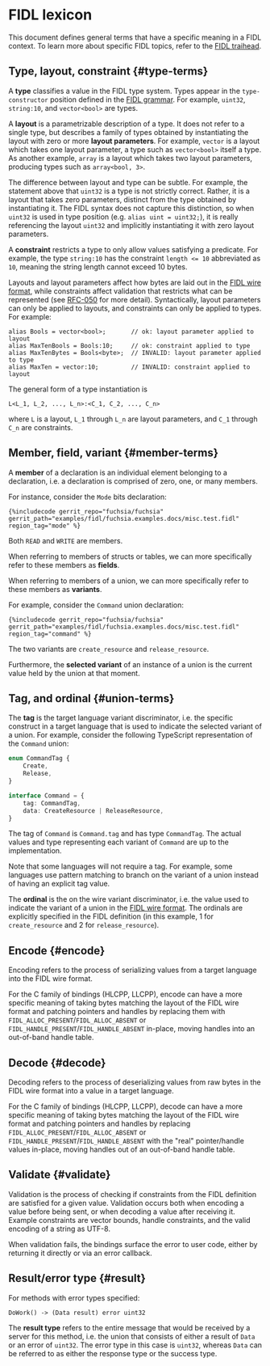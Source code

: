 # FIDL lexicon

This document defines general terms that have a specific meaning in a FIDL
context. To learn more about specific FIDL topics, refer to the [FIDL
traihead][trailhead].

## Type, layout, constraint {#type-terms}

A **type** classifies a value in the FIDL type system. Types appear in the
`type-constructor` position defined in the [FIDL grammar][grammar]. For example,
`uint32`, `string:10`, and `vector<bool>` are types.

A **layout** is a parametrizable description of a type. It does not refer to a
single type, but describes a family of types obtained by instantiating the
layout with zero or more **layout parameters**. For example, `vector` is a
layout which takes one layout parameter, a type such as `vector<bool>` itself a
type. As another example, `array` is a layout which takes two layout parameters,
producing types such as `array<bool, 3>`.

The difference between layout and type can be subtle. For example, the statement
above that `uint32` is a type is not strictly correct. Rather, it is a layout
that takes zero parameters, distinct from the type obtained by instantiating it.
The FIDL syntax does not capture this distinction, so when `uint32` is used in
type position (e.g. `alias uint = uint32;`), it is really referencing the layout
`uint32` and implicitly instantiating it with zero layout parameters.

A **constraint** restricts a type to only allow values satisfying a predicate.
For example, the type `string:10` has the constraint `length <= 10` abbreviated
as `10`, meaning the string length cannot exceed 10 bytes.

Layouts and layout parameters affect how bytes are laid out in the [FIDL wire
format][wire-format], while constraints affect validation that restricts what
can be represented (see [RFC-050][rfc-050-layouts-constraints] for more detail).
Syntactically, layout parameters can only be applied to layouts, and constraints
can only be applied to types. For example:

```fidl
alias Bools = vector<bool>;       // ok: layout parameter applied to layout
alias MaxTenBools = Bools:10;     // ok: constraint applied to type
alias MaxTenBytes = Bools<byte>;  // INVALID: layout parameter applied to type
alias MaxTen = vector:10;         // INVALID: constraint applied to layout
```

The general form of a type instantiation is

    L<L_1, L_2, ..., L_n>:<C_1, C_2, ..., C_n>

where `L` is a layout, `L_1` through `L_n` are layout parameters, and `C_1`
through `C_n` are constraints.

## Member, field, variant {#member-terms}

A **member** of a declaration is an individual element belonging to a
declaration, i.e. a declaration is comprised of zero, one, or many members.

For instance, consider the `Mode` bits declaration:

```fidl
{%includecode gerrit_repo="fuchsia/fuchsia" gerrit_path="examples/fidl/fuchsia.examples.docs/misc.test.fidl" region_tag="mode" %}
```

Both `READ` and `WRITE` are members.

When referring to members of structs or tables, we can more specifically refer
to these members as **fields**.

When referring to members of a union, we can more specifically refer to these
members as **variants**.

For example, consider the `Command` union declaration:

```fidl
{%includecode gerrit_repo="fuchsia/fuchsia" gerrit_path="examples/fidl/fuchsia.examples.docs/misc.test.fidl" region_tag="command" %}
```

The two variants are `create_resource` and `release_resource`.

Furthermore, the **selected variant** of an instance of a union is the current
value held by the union at that moment.

## Tag, and ordinal {#union-terms}

The **tag** is the target language variant discriminator, i.e. the specific
construct in a target language that is used to indicate the selected variant of
a union. For example, consider the following TypeScript representation of the
`Command` union:

```typescript
enum CommandTag {
    Create,
    Release,
}

interface Command = {
    tag: CommandTag,
    data: CreateResource | ReleaseResource,
}
```

The tag of `Command` is `Command.tag` and has type `CommandTag`. The actual
values and type representing each variant of `Command` are up to the
implementation.

Note that some languages will not require a tag. For example, some languages use
pattern matching to branch on the variant of a union instead of having an
explicit tag value.

The **ordinal** is the on the wire variant discriminator, i.e. the value used to
indicate the variant of a union in the [FIDL wire format][wire-format]. The
ordinals are explicitly specified in the FIDL definition (in this example, 1 for
`create_resource` and 2 for `release_resource`).

## Encode {#encode}

Encoding refers to the process of serializing values from a target language into
the FIDL wire format.

For the C family of bindings (HLCPP, LLCPP), encode can have a more specific
meaning of taking bytes matching the layout of the FIDL wire format and patching
pointers and handles by replacing them with
`FIDL_ALLOC_PRESENT`/`FIDL_ALLOC_ABSENT` or
`FIDL_HANDLE_PRESENT`/`FIDL_HANDLE_ABSENT` in-place, moving handles into an
out-of-band handle table.

## Decode {#decode}

Decoding refers to the process of deserializing values from raw bytes in the
FIDL wire format into a value in a target language.

For the C family of bindings (HLCPP, LLCPP), decode can have a more specific
meaning of taking bytes matching the layout of the FIDL wire format and patching
pointers and handles by replacing `FIDL_ALLOC_PRESENT`/`FIDL_ALLOC_ABSENT` or
`FIDL_HANDLE_PRESENT`/`FIDL_HANDLE_ABSENT` with the "real" pointer/handle
values in-place, moving handles out of an out-of-band handle table.

## Validate {#validate}

Validation is the process of checking if constraints from the FIDL definition
are satisfied for a given value. Validation occurs both when encoding a value
before being sent, or when decoding a value after receiving it. Example
constraints are vector bounds, handle constraints, and the valid encoding of a
string as UTF-8.

When validation fails, the bindings surface the error to user code, either by
returning it directly or via an error callback.

## Result/error type {#result}

For methods with error types specified:

```fidl
DoWork() -> (Data result) error uint32
```

The **result type** refers to the entire message that would be received by a
server for this method, i.e. the union that consists of either a result of
`Data` or an error of `uint32`. The error type in this case is `uint32`, whereas
`Data` can be referred to as either the response type or the success type.

<!-- xrefs -->
[trailhead]: /docs/development/languages/fidl/README.md
[wire-format]: /docs/reference/fidl/language/wire-format
[grammar]: /docs/reference/fidl/language/grammar.md#grammar
[rfc-050-layouts-constraints]: /docs/contribute/governance/rfcs/0050_syntax_revamp.md#layouts-constraints

